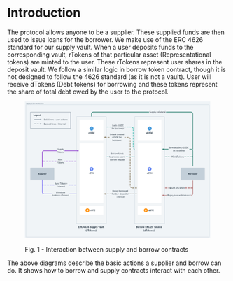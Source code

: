 # Introduction

The protocol allows anyone to be a supplier. These supplied funds are then used to issue loans for the borrower. We make use of the ERC 4626 standard for our supply vault. When a user deposits funds to the corresponding vault, rTokens of that particular asset (Representational tokens) are minted to the user. These rTokens represent user shares in the deposit vault. We follow a similar logic in borrow token contract, though it is not designed to follow the 4626 standard (as it is not a vault). User will receive dTokens (Debt tokens) for borrowing and these tokens represent the share of total debt owed by the user to the protocol.

<figure><img src="../.gitbook/assets/v1-supply_deposit.png" alt=""><figcaption><p>Fig. 1 - Interaction between supply and borrow contracts</p></figcaption></figure>

The above diagrams describe the basic actions a supplier and borrow can do. It shows how to borrow and supply contracts interact with each other.
